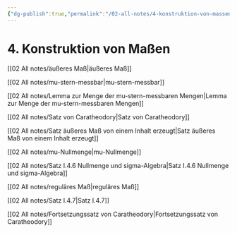```yaml
---
{"dg-publish":true,"permalink":"/02-all-notes/4-konstruktion-von-massen/","dgHomeLink":true,"dgPassFrontmatter":false}
---
```


# 4. Konstruktion von Maßen
[[02 All notes/äußeres Maß|äußeres Maß]]

[[02 All notes/mu-stern-messbar|mu-stern-messbar]]

[[02 All notes/Lemma zur Menge der mu-stern-messbaren Mengen|Lemma zur Menge der mu-stern-messbaren Mengen]]

[[02 All notes/Satz von Caratheodory|Satz von Caratheodory]]

[[02 All notes/Satz äußeres Maß von einem Inhalt erzeugt|Satz äußeres Maß von einem Inhalt erzeugt]]

[[02 All notes/mu-Nullmenge|mu-Nullmenge]]

[[02 All notes/Satz I.4.6 Nullmenge und sigma-Algebra|Satz I.4.6 Nullmenge und sigma-Algebra]]

[[02 All notes/reguläres Maß|reguläres Maß]] 

[[02 All notes/Satz I.4.7|Satz I.4.7]]

[[02 All notes/Fortsetzungssatz von Caratheodory|Fortsetzungssatz von Caratheodory]]

